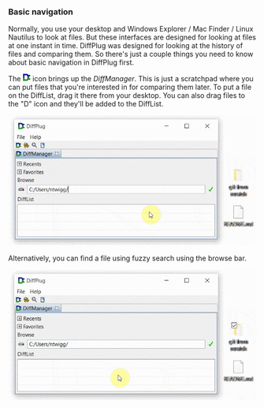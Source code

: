 ### Basic navigation

Normally, you use your desktop and Windows Explorer / Mac Finder / Linux Nautilus to look at files.  But these interfaces are designed for looking at files at one instant in time.  DiffPlug was designed for looking at the history of files and comparing them.  So there's just a couple things you need to know about basic navigation in DiffPlug first.

The ![DiffManager](BasicNav_DiffManagerIcon.png) icon brings up the *DiffManager*.  This is just a scratchpad where you can put files that you're interested in for comparing them later.  To put a file on the DiffList, drag it there from your desktop.  You can also drag files to the "D" icon and they'll be added to the DiffList.

![Dragging to the DiffManager](BasicNav_DragToDiffManager.gif)

Alternatively, you can find a file using fuzzy search using the browse bar.

![Navigating with the browse bar](BasicNav_BrowseBar.gif)
